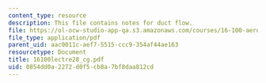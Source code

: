 ```yaml
---
content_type: resource
description: This file contains notes for duct flow.
file: https://ol-ocw-studio-app-qa.s3.amazonaws.com/courses/16-100-aerodynamics-fall-2005/0854dd0a2272d0f5cb8a7bf8daa812cd_16100lectre28_cg.pdf
file_type: application/pdf
parent_uid: aac0011c-aef7-5515-ccc9-354af44ae163
resourcetype: Document
title: 16100lectre28_cg.pdf
uid: 0854dd0a-2272-d0f5-cb8a-7bf8daa812cd
---
```

